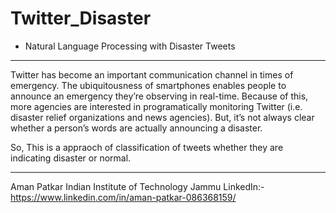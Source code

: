 # Twitter_Disaster
* Natural Language Processing with Disaster Tweets
****************************************************************************************************************************************

Twitter has become an important communication channel in times of emergency.
The ubiquitousness of smartphones enables people to announce an emergency they’re observing in real-time. Because of this, more agencies are interested in programatically monitoring Twitter (i.e. disaster relief organizations and news agencies).
But, it’s not always clear whether a person’s words are actually announcing a disaster.

So, This is a appraoch of classification of tweets whether they are indicating disaster or normal.

****************************************************************************************************************************************
Aman Patkar
Indian Institute of Technology Jammu
LinkedIn:- https://www.linkedin.com/in/aman-patkar-086368159/
